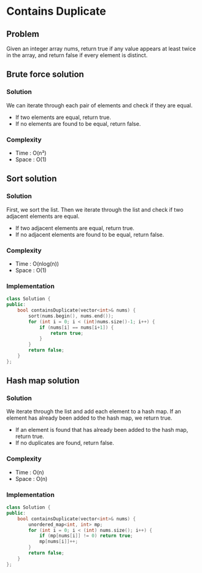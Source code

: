 <h1> Contains Duplicate </h1>

<h2> Problem </h2>

Given an integer array nums, return true if any value appears at least twice in the array, and return false if every element is distinct.

<h2> Brute force solution </h2>

<h3> Solution </h3>

We can iterate through each pair of elements and check if they are equal.

* If two elements are equal, return true.
* If no elements are found to be equal, return false.

<h3> Complexity </h3>

* Time : O(n²)
* Space : O(1)

<h2> Sort solution </h2>

<h3> Solution </h3>

First, we sort the list. Then we iterate through the list and check if two adjacent elements are equal.

* If two adjacent elements are equal, return true.
* If no adjacent elements are found to be equal, return false.

<h3> Complexity </h3>

* Time : O(nlog(n))
* Space : O(1)

<h3> Implementation </h3>

```cpp
class Solution {
public:
    bool containsDuplicate(vector<int>& nums) {
        sort(nums.begin(), nums.end());
        for (int i = 0; i < (int)nums.size()-1; i++) {
            if (nums[i] == nums[i+1]) {
                return true;
            }
        }
        return false;
    }
};
```

<h2> Hash map solution </h2>

<h3> Solution </h3>

We iterate through the list and add each element to a hash map. If an element has already been added to the hash map, we return true.
  
* If an element is found that has already been added to the hash map, return true.
* If no duplicates are found, return false.

<h3> Complexity </h3>

* Time : O(n)
* Space : O(n)

<h3> Implementation </h3>

```cpp
class Solution {
public:
    bool containsDuplicate(vector<int>& nums) {
        unordered_map<int, int> mp;
        for (int i = 0; i < (int) nums.size(); i++) {
            if (mp[nums[i]] != 0) return true;
            mp[nums[i]]++;
        }
        return false;
    }
};
```
